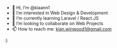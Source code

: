 - 👋 Hi, I’m @kiaann1
- 👀 I’m interested in Web Design & Development
- 🌱 I’m currently learning Laravel / React.JS
- 💞️ I’m looking to collaborate on Web Projects
- 📫 How to reach me: kian.winwood1@gmail.com

:) 
